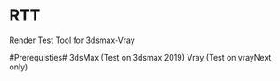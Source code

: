 # RTT
Render Test Tool for 3dsmax-Vray

#Prerequisties#
3dsMax (Test on 3dsmax 2019)
Vray (Test on vrayNext only)
